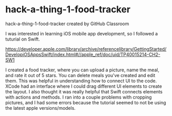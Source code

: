 # hack-a-thing-1-food-tracker
hack-a-thing-1-food-tracker created by GitHub Classroom

I was interested in learning iOS mobile app development, so I followed a tuturial on Swift. 

https://developer.apple.com/library/archive/referencelibrary/GettingStarted/DevelopiOSAppsSwift/index.html#//apple_ref/doc/uid/TP40015214-CH2-SW1

I created a food tracker, where you can upload a picture, name the meal, and rate it out of 5 stars. You can delete meals you've created and edit them.
This was helpful in understanding how to connect UI to the code. XCode had an interface where I could drag different UI elements to create the layout. I also thought it was really helpful that Swift connects elements with actions and methods.
I ran into a couple problems with cropping pictures, and I had some errors because the tutorial seemed to not be using the latest apple versions/models.
